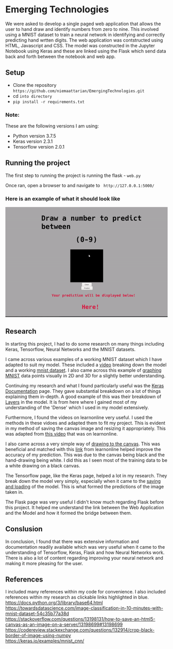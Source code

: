 # Emerging Technologies
We were asked to develop a single paged web application that allows the user to hand draw and identify numbers from zero to nine. This involved using a MNIST dataset to train a neural network in identifying and correctly predicting hand wrtten digits.
The web application was contstructed using HTML, Javascript and CSS.
The model was constructed in the Jupyter Notebook using Keras and these are linked using the Flask which send data back and forth between the notebook and web app.

## Setup
* Clone the repository `https://github.com/niemaattarian/EmergingTechnologies.git`
* cd `into directory`
* `pip install -r requirements.txt`

### Note:
These are the following versions I am using:
* Python version 3.7.5
* Keras version 2.3.1
* Tensorflow version 2.0.1

## Running the project
The first step to running the project is running the flask - `web.py` 

Once ran, open a browser to and navigate to ` http://127.0.0.1:5000/`

### Here is an example of what it should look like
![](Images/tutorial.gif)

## Research
In starting this project, I had to do some research on many things including Keras, Tensorflow, Neural Networks and the MNIST datasets.

I came across various examples of a working MNIST dataset which I have adapted to suit my model. These included a [video](https://www.youtube.com/watch?v=wQ8BIBpya2k) breaking down the model and a working [mnist dataset](https://www.ics.uci.edu/~mohamadt/keras_mnist.html). I also came across this example of [graphing MNIST](https://colah.github.io/posts/2014-10-Visualizing-MNIST/) data points visually in 2D and 3D for a slightly better understanding.

Continuing my research and what I found particularly useful was the [Keras Documentation](https://keras.io/getting-started/faq/#how-can-i-save-a-keras-model) page. They gave substantial breakdown on a lot of things explaining them in-depth. A good example of this was their breakdown of [Layers](https://keras.io/layers/about-keras-layers/) in the model. It is from here where I gained most of my understanding of the 'Dense' which I used in my model extensively.

Furthermore, I found the videos on learnonline very useful. I used the methods in these vidoes and adapted them to fit my project. This is evident in my method of saving the canvas image and resizing it appropriately. This was adapted from [this video](https://web.microsoftstream.com/video/d792fd34-356d-4b7c-80f8-936c5d2877e1?referrer=https:%2F%2Flearnonline.gmit.ie%2Fcourse%2Fview.php%3Fid%3D135) that was on learnonline.

I also came across a very simple way of [drawing to the canvas](https://www.codicode.com/art/how_to_draw_on_a_html5_canvas_with_a_mouse.aspx). This was beneficial and matched with this [link](https://stackoverflow.com/questions/13198131/how-to-save-an-html5-canvas-as-an-image-on-a-server/13198699#13198699) from learnonline helped improve the accuracy of my prediction. This was due to the canvas being black and the hand-drawing being white. I did this as I seen most of the training data to be a white drawing on a black canvas.

The Tensorflow page, like the Keras page, helped a lot in my research. They break down the model very simply, especially when it came to the [saving and loading](https://www.tensorflow.org/tutorials/keras/save_and_load) of the model. This is what formed the predictions of the image taken in.

The Flask page was very useful I didn't know much regarding Flask before this project. It helped me understand the link between the Web Application and the Model and how it formed the bridge between them.

## Conslusion
In conclusion, I found that there was extensive information and documentation readily available which was very useful when it came to the understanding of Tensorflow, Keras, Flask and how Neural Networks work. There is also a lot of content regarding improving your neural network and making it more pleasing for the user.

## References
I included many references within my code for convenience. I also included references within my research as clickable links highlighted in blue.<br>
https://docs.python.org/3/library/base64.html <br>
https://towardsdatascience.com/image-classification-in-10-minutes-with-mnist-dataset-54c35b77a38d <br>
https://stackoverflow.com/questions/13198131/how-to-save-an-html5-canvas-as-an-image-on-a-server/13198699#13198699 <br>
https://codereview.stackexchange.com/questions/132914/crop-black-border-of-image-using-numpy <br>
https://keras.io/examples/mnist_cnn/ <br>
